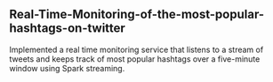 ## Real-Time-Monitoring-of-the-most-popular-hashtags-on-twitter
Implemented a real time monitoring service that listens to a stream of tweets and keeps track of most popular hashtags
over a five-minute window using Spark streaming.
